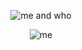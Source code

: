 <p align="center">
  <img src="https://media.discordapp.net/attachments/892490519601643582/1227239575005691944/Untitled177_20240409085016.png?ex=6627aeeb&is=661539eb&hm=885239f40bc23e18bb9a037bf291b3b0648b5f4169278ac2be663bc281fe781f&=&format=webp&quality=lossless&width=757&height=700" alt="me and who"/>
</p>

<p align="center">
  <img src="https://media.discordapp.net/attachments/892490519601643582/1227248848762830969/Untitled177_20240409092723.png?ex=6627b78e&is=6615428e&hm=8f696675ad1bf6d175fc20a293732318972a5c45c552eabb9ceae5758d27e353&=&format=webp&quality=lossless&width=612&height=111" alt="me"/>
</p>
<!--
**boyeater/boyeater** is a ✨ _special_ ✨ repository because its `README.md` (this file) appears on your GitHub profile.

Here are some ideas to get you started:

- 🔭 I’m currently working on ...
- 🌱 I’m currently learning ...
- 👯 I’m looking to collaborate on ...
- 🤔 I’m looking for help with ...
- 💬 Ask me about ...
- 📫 How to reach me: ...
- 😄 Pronouns: ...
- ⚡ Fun fact: ...
-->
